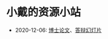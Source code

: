 # 小戴的资源小站


+ 2020-12-06: [博士论文][1]、[答辩幻灯片][2]




[1]:	https://raw.githubusercontent.com/YimianDai/public/master/Yimian-PhD-Thesis.pdf
[2]:	https://raw.githubusercontent.com/YimianDai/public/master/Yimian-PhD-Defence-Slides.pdf
